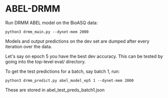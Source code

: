 # ABEL-DRMM
Run DRMM ABEL model on the BioASQ data:
```
python3 drmm_main.py --dynet-mem 2000
```
Models and output predictions on the dev set are dumped after every iteration over the data.

Let's say on epoch 5 you have the best dev accuracy. This can be tested by going into the top-level eval/ directory.

To get the test predictions for a batch, say batch 1, run:
```
python3 drmm_predict.py abel_model_ep5 1 --dynet-mem 2000
```
These are stored in abel_test_preds_batch1.json
